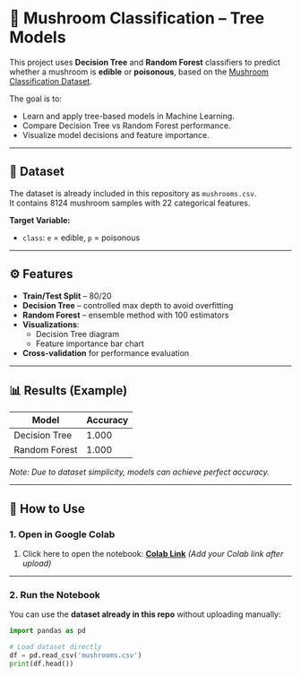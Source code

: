 # 🍄 Mushroom Classification – Tree Models

This project uses **Decision Tree** and **Random Forest** classifiers to predict whether a mushroom is **edible** or **poisonous**, based on the [Mushroom Classification Dataset](https://www.kaggle.com/datasets/uciml/mushroom-classification).

The goal is to:
- Learn and apply tree-based models in Machine Learning.
- Compare Decision Tree vs Random Forest performance.
- Visualize model decisions and feature importance.

---

## 📂 Dataset
The dataset is already included in this repository as `mushrooms.csv`.  
It contains 8124 mushroom samples with 22 categorical features.

**Target Variable:**
- `class`: `e` = edible, `p` = poisonous

---

## ⚙️ Features
- **Train/Test Split** – 80/20
- **Decision Tree** – controlled max depth to avoid overfitting
- **Random Forest** – ensemble method with 100 estimators
- **Visualizations**:
  - Decision Tree diagram
  - Feature importance bar chart
- **Cross-validation** for performance evaluation

---

## 📊 Results (Example)
| Model            | Accuracy |
|------------------|----------|
| Decision Tree    | 1.000    |
| Random Forest    | 1.000    |

*Note: Due to dataset simplicity, models can achieve perfect accuracy.*

---

## 🚀 How to Use

### **1. Open in Google Colab**
1. Click here to open the notebook: **[Colab Link]()** *(Add your Colab link after upload)*

---

### **2. Run the Notebook**
You can use the **dataset already in this repo** without uploading manually:
```python
import pandas as pd

# Load dataset directly
df = pd.read_csv('mushrooms.csv')
print(df.head())

